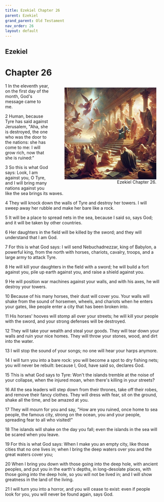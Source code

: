 ```yaml
---
title: Ezekiel Chapter 26
parent: Ezekiel
grand_parent: Old Testament
nav_order: 26
layout: default
---
```


## Ezekiel

# Chapter 26

<figure style="float: right; margin-right: 10px;">
    <img src="/assets/Image/Ezekiel/500/26.jpg" alt="Ezekiel Chapter 26" style="width: 300px; height: 300px; float: right;padding-left: 10px;"/>
    <figcaption style="clear: both;text-align: right;">Ezekiel Chapter 26.</figcaption>
</figure>
1 In the eleventh year, on the first day of the month, God's message came to me.

2 Human, because Tyre has said against Jerusalem, "Aha, she is destroyed, the one who was the door to the nations: she has come to me: I will grow rich, now that she is ruined:"

3 So this is what God says: Look, I am against you, O Tyre, and I will bring many nations against you like the sea brings its waves.

4 They will knock down the walls of Tyre and destroy her towers. I will sweep away her rubble and make her bare like a rock.

5 It will be a place to spread nets in the sea, because I said so, says God; and it will be taken by other countries.

6 Her daughters in the field will be killed by the sword; and they will understand that I am God.

7 For this is what God says: I will send Nebuchadnezzar, king of Babylon, a powerful king, from the north with horses, chariots, cavalry, troops, and a large army to attack Tyre.

8 He will kill your daughters in the field with a sword; he will build a fort against you, pile up earth against you, and raise a shield against you.

9 He will position war machines against your walls, and with his axes, he will destroy your towers.

10 Because of his many horses, their dust will cover you. Your walls will shake from the sound of horsemen, wheels, and chariots when he enters your gates, like people enter a city that has been broken into.

11 His horses' hooves will stomp all over your streets; he will kill your people with the sword, and your strong defenses will be destroyed.

12 They will take your wealth and steal your goods. They will tear down your walls and ruin your nice homes. They will throw your stones, wood, and dirt into the water.

13 I will stop the sound of your songs; no one will hear your harps anymore.

14 I will turn you into a bare rock: you will become a spot to dry fishing nets; you will never be rebuilt: because I, God, have said so, declares God.

15 This is what God says to Tyre: Won't the islands tremble at the noise of your collapse, when the injured moan, when there's killing in your streets?

16 All the sea leaders will step down from their thrones, take off their robes, and remove their fancy clothes. They will dress with fear, sit on the ground, shake all the time, and be amazed at you.

17 They will mourn for you and say, "How are you ruined, once home to sea people, the famous city, strong on the ocean, you and your people, spreading fear to all who visited!"

18 The islands will shake on the day you fall; even the islands in the sea will be scared when you leave.

19 For this is what God says: When I make you an empty city, like those cities that no one lives in; when I bring the deep waters over you and the great waters cover you;

20 When I bring you down with those going into the deep hole, with ancient peoples, and put you in the earth's depths, in long-desolate places, with those going into the deep hole, so you will not be lived in; and I will show greatness in the land of the living.

21 I will turn you into a horror, and you will cease to exist: even if people look for you, you will never be found again, says God.


